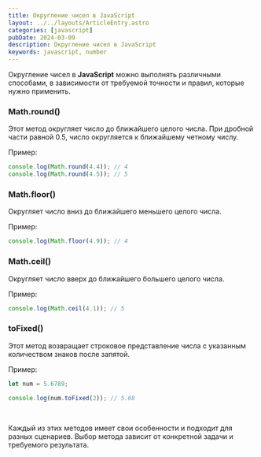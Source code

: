 ```yaml
---
title: Округление чисел в JavaScript
layout: ../../layouts/ArticleEntry.astro
categories: [javascript]
pubDate: 2024-03-09
description: Округление чисел в JavaScript
keywords: javascript, number
---
```


Округление чисел в **JavaScript** можно выполнять различными способами, в зависимости от требуемой точности и правил, которые нужно применить.

### Math.round()

Этот метод округляет число до ближайшего целого числа. При дробной части равной 0.5, число округляется к ближайшему четному числу.

Пример:

```javascript
console.log(Math.round(4.4)); // 4
console.log(Math.round(4.5)); // 5
```

### Math.floor()

Округляет число вниз до ближайшего меньшего целого числа.

Пример:

```javascript
console.log(Math.floor(4.9)); // 4
```

### Math.ceil()

Округляет число вверх до ближайшего большего целого числа.

Пример:

```javascript
console.log(Math.ceil(4.1)); // 5
```

### toFixed()

Этот метод возвращает строковое представление числа с указанным количеством знаков после запятой.

Пример:

```javascript
let num = 5.6789;

console.log(num.toFixed(2)); // 5.68
```

<br>

Каждый из этих методов имеет свои особенности и подходит для разных сценариев. Выбор метода зависит от конкретной задачи и требуемого результата.
